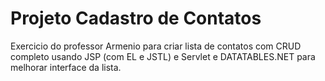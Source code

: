 # Projeto Cadastro de Contatos

Exercicio do professor Armenio para criar lista de contatos com CRUD completo usando JSP (com EL e JSTL) e Servlet e DATATABLES.NET para melhorar interface da lista. 
